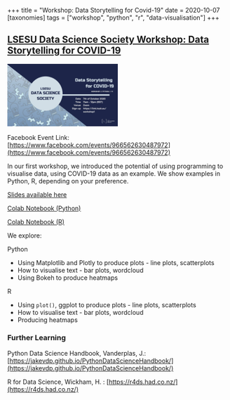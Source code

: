 +++
title = "Workshop: Data Storytelling for Covid-19"
date = 2020-10-07
[taxonomies]
tags = ["workshop", "python", "r", "data-visualisation"]
+++

## [LSESU Data Science Society Workshop: Data Storytelling for COVID-19](https://www.facebook.com/events/966562630487972)

<img src = "/2020/event-banners/data-storytelling.jpg" height=20% width=50%> 

Facebook Event Link: [https://www.facebook.com/events/966562630487972](https://www.facebook.com/events/966562630487972)

In our first workshop, we introduced the potential of using programming to visualise data, using COVID-19 data as an example. We show examples in Python, R, depending on your preference.

[Slides available here](https://docs.google.com/presentation/d/1mnFh_fkrHo9XaSoVkMO6P2dxGr-tFPbGCXBu5Gq8ZG0/edit?usp=sharing)

[Colab Notebook (Python)](https://colab.research.google.com/drive/13IEHvwkx462F8I19gMngiW3HOqhymWzd)

[Colab Notebook (R)](https://colab.research.google.com/drive/1nmuBHftYCGZf0ZySO72Qabrge7vVCuiI?usp=sharing)

We explore:

Python 

+ Using Matplotlib and Plotly to produce plots - line plots, scatterplots
+ How to visualise text - bar plots, wordcloud
+ Using Bokeh to produce heatmaps

R

+ Using ```plot()```, ggplot to produce plots - line plots, scatterplots
+ How to visualise text - bar plots, wordcloud
+ Producing heatmaps


### Further Learning

Python Data Science Handbook, Vanderplas, J.: [https://jakevdp.github.io/PythonDataScienceHandbook/](https://jakevdp.github.io/PythonDataScienceHandbook/)

R for Data Science, Wickham, H. : [https://r4ds.had.co.nz/](https://r4ds.had.co.nz/)

